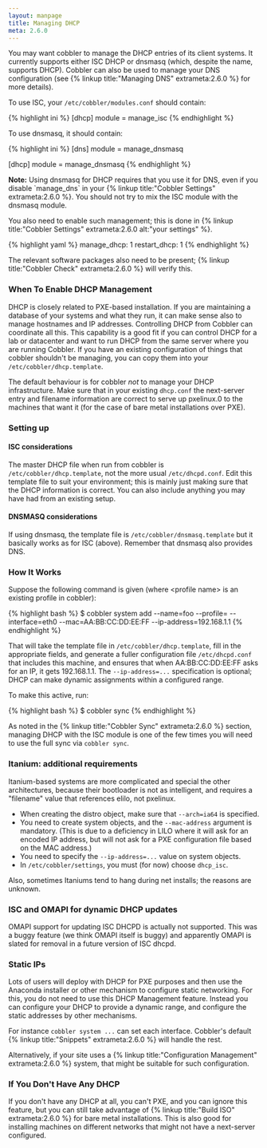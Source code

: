 ```yaml
---
layout: manpage
title: Managing DHCP
meta: 2.6.0
---
```


You may want cobbler to manage the DHCP entries of its client systems. It currently supports either ISC DHCP or dnsmasq (which, despite the name, supports DHCP). Cobbler can also be used to manage your DNS configuration (see {% linkup title:"Managing DNS" extrameta:2.6.0 %} for more details).

To use ISC, your `/etc/cobbler/modules.conf` should contain:

{% highlight ini %}
[dhcp]
module = manage_isc
{% endhighlight %}

To use dnsmasq, it should contain:

{% highlight ini %}
[dns]
module = manage_dnsmasq

[dhcp]
module = manage_dnsmasq
{% endhighlight %}

<div class="alert alert-info alert-block"><b>Note:</b> Using dnsmasq for DHCP requires that you use it for DNS, even if you disable `manage_dns` in your {% linkup title:"Cobbler Settings" extrameta:2.6.0 %}. You should not try to mix the ISC module with the dnsmasq module.</div>

You also need to enable such management; this is done in {% linkup title:"Cobbler Settings" extrameta:2.6.0 alt:"your settings" %}.

{% highlight yaml %}
manage_dhcp: 1
restart_dhcp: 1
{% endhighlight %}

The relevant software packages also need to be present; {% linkup title:"Cobbler Check" extrameta:2.6.0 %} will verify this.

### When To Enable DHCP Management

DHCP is closely related to PXE-based installation.  If you are maintaining a database of your systems and what they run, it can make sense also to manage hostnames and IP addresses. Controlling DHCP from Cobbler can coordinate all this. This capability is a good fit if you can control DHCP for a lab or datacenter and want to run DHCP from the same server where you are running Cobbler. If you have an existing configuration of things that cobbler shouldn't be managing, you can copy them into your `/etc/cobbler/dhcp.template`.

The default behaviour is for cobbler _not_ to manage your DHCP infrastructure. Make sure that in your existing `dhcp.conf` the next-server entry and filename information are correct to serve up pxelinux.0 to the machines that want it (for the case of bare metal installations over PXE).

### Setting up

#### ISC considerations

The master DHCP file when run from cobbler is `/etc/cobbler/dhcp.template`, not the more usual `/etc/dhcpd.conf`. Edit this template file to suit your environment; this is mainly just making sure that the DHCP information is correct. You can also include anything you may have had from an existing setup.

#### DNSMASQ considerations

If using dnsmasq, the template file is `/etc/cobbler/dnsmasq.template` but it basically works as for ISC (above). Remember that dnsmasq also provides DNS.

### How It Works

Suppose the following command is given (where &lt;profile name&gt; is an existing profile in cobbler):

{% highlight bash %}
$ cobbler system add --name=foo --profile=<profile name> 
  --interface=eth0 --mac=AA:BB:CC:DD:EE:FF --ip-address=192.168.1.1
{% endhighlight %}

That will take the template file in `/etc/cobbler/dhcp.template`, fill in the appropriate fields, and generate a fuller configuration file `/etc/dhcpd.conf` that includes this machine, and ensures that when AA:BB:CC:DD:EE:FF asks for an IP, it gets 192.168.1.1. The `--ip-address=...` specification is optional; DHCP can make dynamic assignments within a configured range.

To make this active, run:

{% highlight bash %}
$ cobbler sync
{% endhighlight %}

As noted in the {% linkup title:"Cobbler Sync" extrameta:2.6.0 %} section, managing DHCP with the ISC module is one of the few times you will need to use the full sync via `cobbler sync`.

### Itanium: additional requirements

Itanium-based systems are more complicated and special the other architectures, because their bootloader is not as intelligent, and requires a "filename" value that references elilo, not pxelinux.

* When creating the distro object, make sure that `--arch=ia64` is specified.
* You need to create system objects, and the `--mac-address` argument is mandatory. (This is due to a deficiency in LILO where it will ask for an encoded IP address, but will not ask for a PXE configuration file based on the MAC address.)
* You need to specify the `--ip-address=...` value on system objects.
* In `/etc/cobbler/settings`, you must (for now) choose `dhcp_isc`.

Also, sometimes Itaniums tend to hang during net installs; the reasons are unknown.

### ISC and OMAPI for dynamic DHCP updates

OMAPI support for updating ISC DHCPD is actually not supported.  This was a buggy feature (we think OMAPI itself is buggy) and apparently OMAPI is slated for removal in a future version of ISC dhcpd.

### Static IPs

Lots of users will deploy with DHCP for PXE purposes and then use the Anaconda installer or other mechanism to configure static networking.  For this, you do not need to use this DHCP Management feature. Instead you can configure your DHCP to provide a dynamic range, and configure the static addresses by other mechanisms.

For instance `cobbler system ...` can set each interface.  Cobbler's default {% linkup title:"Snippets" extrameta:2.6.0 %} will handle the rest.

Alternatively, if your site uses a {% linkup title:"Configuration Management" extrameta:2.6.0 %} system, that might be suitable for such configuration.

### If You Don't Have Any DHCP

If you don't have any DHCP at all, you can't PXE, and you can ignore this feature, but you can still take advantage of {% linkup title:"Build ISO" extrameta:2.6.0 %} for bare metal installations.  This is also good for installing machines on different networks that might not have a next-server configured.
